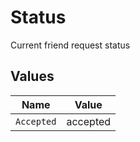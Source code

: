 # Status

Current friend request status


## Values

| Name       | Value      |
| ---------- | ---------- |
| `Accepted` | accepted   |